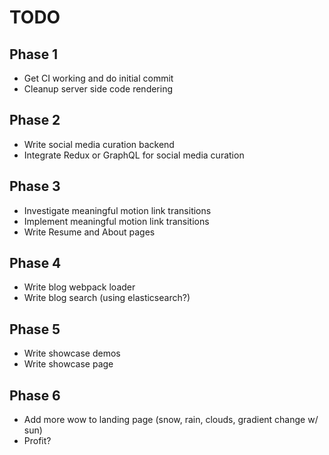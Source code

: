 # TODO
## Phase 1
- Get CI working and do initial commit
- Cleanup server side code rendering
## Phase 2
- Write social media curation backend
- Integrate Redux or GraphQL for social media curation
## Phase 3
- Investigate meaningful motion link transitions
- Implement meaningful motion link transitions
- Write Resume and About pages
## Phase 4
- Write blog webpack loader
- Write blog search (using elasticsearch?)
## Phase 5
- Write showcase demos
- Write showcase page
## Phase 6
- Add more wow to landing page (snow, rain, clouds, gradient change w/ sun)
- Profit?
